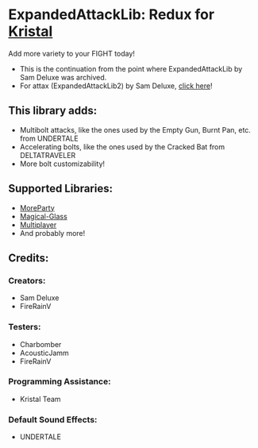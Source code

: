 # ExpandedAttackLib: Redux for [Kristal](https://github.com/KristalTeam/Kristal)

Add more variety to your FIGHT today!

* This is the continuation from the point where ExpandedAttackLib by Sam Deluxe was archived.
* For attax (ExpandedAttackLib2) by Sam Deluxe, [click here](https://github.com/Idunno1/attax)!


## This library adds:

* Multibolt attacks, like the ones used by the Empty Gun, Burnt Pan, etc. from UNDERTALE
* Accelerating bolts, like the ones used by the Cracked Bat from DELTATRAVELER
* More bolt customizability!

## Supported Libraries:
* [MoreParty](https://gamebanana.com/mods/436685)
* [Magical-Glass](https://github.com/FireRainV/magical-glass)
* [Multiplayer](https://gamebanana.com/mods/522814)
* And probably more!

## Credits:

### Creators:
* Sam Deluxe
* FireRainV
<!-- ### Contributors: -->
### Testers:
* Charbomber
* AcousticJamm
* FireRainV

### Programming Assistance:
* Kristal Team

### Default Sound Effects:
* UNDERTALE